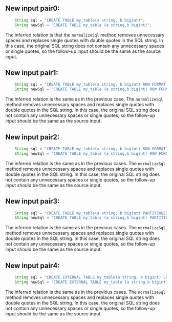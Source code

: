 ## New input pair0:
```java
    String sql = "CREATE TABLE my_table(a string, b bigint)";
    String newSql = "CREATE TABLE my_table (a string,b bigint)";
```

The inferred relation is that the `normalizeSql` method removes unnecessary spaces and replaces single quotes with double quotes in the SQL string. In this case, the original SQL string does not contain any unnecessary spaces or single quotes, so the follow-up input should be the same as the source input.

## New input pair1:
```java
    String sql = "CREATE TABLE my_table(a string, b bigint) ROW FORMAT SERDE 'org.apache.hadoop.hive.serde2.JsonSerDe' STORED AS TEXTFILE";
    String newSql = "CREATE TABLE my_table (a string,b bigint) ROW FORMAT SERDE 'org.apache.hadoop.hive.serde2.JsonSerDe' STORED AS TEXTFILE";
```

The inferred relation is the same as in the previous case. The `normalizeSql` method removes unnecessary spaces and replaces single quotes with double quotes in the SQL string. In this case, the original SQL string does not contain any unnecessary spaces or single quotes, so the follow-up input should be the same as the source input.

## New input pair2:
```java
    String sql = "CREATE TABLE my_table(a string, b bigint) ROW FORMAT DELIMITED FIELDS TERMINATED BY ',' STORED AS TEXTFILE";
    String newSql = "CREATE TABLE my_table (a string,b bigint) ROW FORMAT DELIMITED FIELDS TERMINATED BY ',' STORED AS TEXTFILE";
```

The inferred relation is the same as in the previous cases. The `normalizeSql` method removes unnecessary spaces and replaces single quotes with double quotes in the SQL string. In this case, the original SQL string does not contain any unnecessary spaces or single quotes, so the follow-up input should be the same as the source input.

## New input pair3:
```java
    String sql = "CREATE TABLE my_table(a string, b bigint) PARTITIONED BY (c int) STORED AS PARQUET";
    String newSql = "CREATE TABLE my_table (a string,b bigint) PARTITIONED BY (c int) STORED AS PARQUET";
```

The inferred relation is the same as in the previous cases. The `normalizeSql` method removes unnecessary spaces and replaces single quotes with double quotes in the SQL string. In this case, the original SQL string does not contain any unnecessary spaces or single quotes, so the follow-up input should be the same as the source input.

## New input pair4:
```java
    String sql = "CREATE EXTERNAL TABLE my_table(a string, b bigint) LOCATION '/path/to/data' STORED AS ORC";
    String newSql = "CREATE EXTERNAL TABLE my_table (a string,b bigint) LOCATION '/path/to/data' STORED AS ORC";
```

The inferred relation is the same as in the previous cases. The `normalizeSql` method removes unnecessary spaces and replaces single quotes with double quotes in the SQL string. In this case, the original SQL string does not contain any unnecessary spaces or single quotes, so the follow-up input should be the same as the source input.